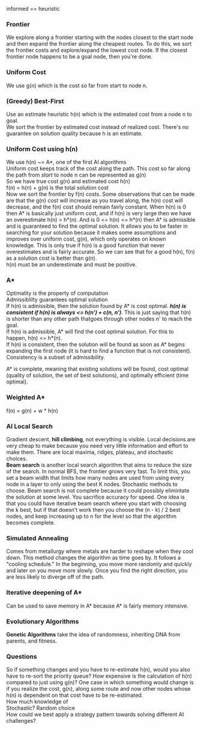 informed == heuristic

### Frontier
We explore along a frontier starting with the nodes closest to the start node and then expand the frontier along the cheapest routes. To do this, we sort the frontier costs and explore/expand the lowest cost node. If the closest frontier node happens to be a goal node, then you're done.  

### Uniform Cost
We use g(n) which is the cost so far from start to node n. 

### (Greedy) Best-First
Use an estimate heuristic h(n) which is the estimated cost from a node n to goal.  
We sort the frontier by estimated cost instead of realized cost. There's no guarantee on solution quality because h is an estimate.  

### Uniform Cost using h(n)
We use h(n) ~= A*, one of the first AI algorithms  
Uniform cost keeps track of the cost along the path. This cost so far along the path from *start* to node n can be represented as g(n)  
So we have true cost g(n) and estimated cost h(n)  
f(n) = h(n) + g(n) is the total solution cost  
Now we sort the frontier by f(n) costs. Some observations that can be made are that the g(n) cost will increase as you travel along, the h(n) cost will decrease, and the f(n) cost should remain fairly constant. When h(n) is 0 then A* is basically just uniform cost, and if h(n) is very large then we have an overestimate h(n) > h*(n). And is 0 <= h(n) <= h*(n) then A* is admissible and is guaranteed to find the optimal solution. It allows you to be faster in searching for your solution because it makes some assumptions and improves over uniform cost, g(n), which only operates on known knowledge. This is only true if h(n) is a good function that never overestimates and is fairly accurate. So we can see that for a good h(n), f(n) as a solution cost is better than g(n).  
h(n) must be an underestimate and must be positive.  

### A*
Optimality is the property of computation  
Admissiblilty guarantees optimal solution  
If h(n) is admissible, then the solution found by A* is cost optimal. ***h(n) is consistent if h(n) is always <= h(n') + c(n, n')***. This is just saying that h(n) is shorter than any other path thatgoes through other nodes n' to reach the goal.  
If h(n) is admissible, A* will find the cost optimal solution. For this to happen, h(n) <= h*(n).   
If h(n) is consistent, then the solution will be found as soon as A* begins expanding the first node (it is hard to find a function that is not consistent).  
Consistency is a subset of admissibility.  
  
A* is complete, meaning that existing solutions will be found, cost optimal (quality of solution, the set of best solutions), and optimally efficient (time optimal).  

### Weighted A*
f(n) = g(n) + w * h(n)

### AI Local Search
Gradient descent, **hill climbing**, not everything is visible. Local decisions are very cheap to make because you need very little information and effort to make them. There are local maxima, ridges, plateau, and stochastic choices.   
**Beam search** is another local search algorithm that aims to reduce the size of the search. In normal BFS, the frontier grows very fast. To limit this, you set a beam width that limits how many nodes are used from using every node in a layer to only using the best K nodes. Stochastic methods to choose. Beam search is not complete because it could possibly elimintate the solution at some level. You sacrifice accuracy for speed. One idea is that you could have iterative beam search where you start with choosing the k best, but if that doesn't work then you choose the (n - k) / 2 best nodes, and keep increasing up to n for the level so that the algorithm becomes complete. 

### Simulated Annealing
Comes from metallurgy where metals are harder to reshape when they cool down. This method changes the algorithm as time goes by. It follows a "cooling schedule." In the beginning, you move more randomly and quickly and later on you move more slowly. Once you find the right direction, you are less likely to diverge off of the path. 

### Iterative deepening of A*
Can be used to save memory in A* because A* is fairly memory intensive. 

### Evolutionary Algorithms
**Genetic Algorithms** take the idea of randomness, inheriting DNA from parents, and fitness. 

### Questions
So if something changes and you have to re-estimate h(n), would you also have to re-sort the priority queue? How expensive is the calculation of h(n) compared to just using g(n)? One case in which something would change is if you realize the cost, g(n), along some route and now other nodes whose h(n) is dependent on that cost have to be re-estimated.  
How much knowledge of  
Stochastic? Random choice  
How could we best apply a strategy pattern towards solving different AI challenges?